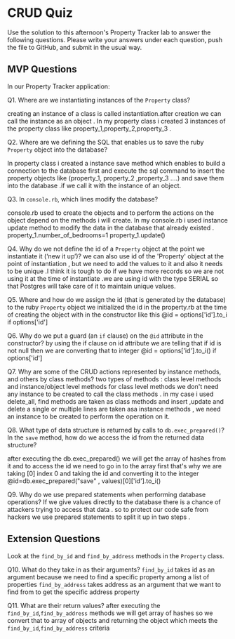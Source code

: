 # CRUD Quiz

Use the solution to this afternoon's Property Tracker lab to answer the following questions. Please write your answers under each question, push the file to GitHub, and submit in the usual way.

## MVP Questions

In our Property Tracker application:

Q1. Where are we instantiating instances of the `Property` class?


 creating an instance of a class is called instantiation.after creation we can call the instance as an object . In my property class i created 3 instances of the  property class like property_1,property_2,property_3 .

<!-- ================================= -->

Q2. Where are we defining the SQL that enables us to save the ruby `Property` object into the database?


In property class i created a instance save method which enables to build a connection to  the database first and execute the sql command to insert the property objects  like (property_1, property_2 ,property_3 ....) and save them into the database .if we call it with the instance of an object.

<!-- ================================= -->
Q3. In `console.rb`, which lines modify the database?

console.rb used to create the objects and to perform the actions on the object depend on the methods i will create. In my console.rb i used instance update method to modify the data in the database that already existed .
property_1.number_of_bedrooms=1
property_1.update()  

<!-- ================================= -->

Q4. Why do we not define the id of a `Property` object at the point we instantiate it (‘new it up’)?
we can also use id of the 'Property' object  at the point of  instantiation , but we need to add the values to it and also it needs to be unique .I think it is tough to do if we have more records so we are not using it at the time of instantiate .we are using id with the type  SERIAL so that Postgres will take care of it to maintain unique values.
<!-- ================================= -->

Q5. Where and how do we assign the id (that is generated by the database) to the ruby `Property` object
we initialized  the id in the property.rb at the time of creating the object with in the constructor like this
@id = options['id'].to_i if options['id']
<!-- ================================= -->
Q6. Why do we put a guard (an `if` clause) on the `@id` attribute in the constructor?
by using the if clause on id attribute we are telling that if id is not null then we are  converting  that to integer
@id = options['id'].to_i() if options['id']
<!-- ================================= -->

Q7. Why are some of the CRUD actions represented by instance methods, and others by class methods?
two types of methods : class level methods and instance/object level methods
for class level methods we don't need any instance to be created to call the class methods . in my case i used delete_all, find methods are taken as class methods
and insert ,update and delete a single or multiple lines are taken asa instance methods , we need an instance to be created to perform the operation on it.
<!-- ================================= -->


Q8. What type of data structure is returned by calls to `db.exec_prepared()`? In the `save` method, how do we access the id from the returned data structure?

after executing the db.exec_prepared() we will get the array of hashes from it and to access the id we need to go in to  the array first that's why we are taking [0] index 0 and taking the id and converting it to the integer
@id=db.exec_prepared("save" , values)[0]['id'].to_i()




<!-- ================================= -->
Q9. Why do we use prepared statements when performing database operations?
If we give values directly to the database there is a chance of attackers trying to access that data . so to protect our code safe from hackers we use prepared statements to split it up in two steps .

<!-- ================================= -->
## Extension Questions

Look at the `find_by_id` and `find_by_address` methods in the `Property` class.
<!-- ================================= -->

Q10. What do they take in as their arguments?
 `find_by_id` takes id as an argument because we need to find a specific property among a list of properties
`find_by_address` takes address as an argument that we want to find from to get the specific address property

<!-- ================================= -->

Q11. What are their return values?
after executing the `find_by_id`,`find_by_address` methods we will get array of hashes
so we convert that to array of objects and returning the object which meets the `find_by_id`,`find_by_address` criteria
